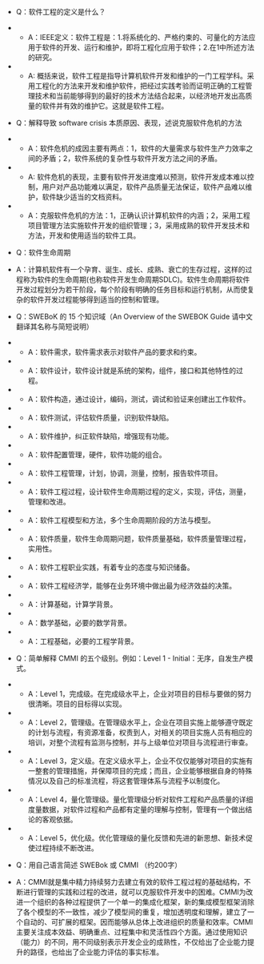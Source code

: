 - Q：软件工程的定义是什么？ 
- - A：IEEE定义：软件工程是：1.将系统化的、严格约束的、可量化的方法应用于软件的开发、运行和维护，即将工程化应用于软件；2.在1中所述方法的研究。
- - A: 概括来说，软件工程是指导计算机软件开发和维护的一门工程学科。采用工程化的方法来开发和维护软件，把经过实践考验而证明正确的工程管理技术和当前能够得到的最好的技术方法结合起来，以经济地开发出高质量的软件并有效的维护它。这就是软件工程。

- Q：解释导致 software crisis 本质原因、表现，述说克服软件危机的方法
- - A：软件危机的成因主要有两点：1，软件的大量需求与软件生产力效率之间的矛盾；2，软件系统的复杂性与软件开发方法之间的矛盾。
- - A: 软件危机的表现，主要有软件开发进度难以预测，软件开发成本难以控制，用户对产品功能难以满足，软件产品质量无法保证，软件产品难以维护，软件缺少适当的文档资料。
- - A：克服软件危机的方法：1，正确认识计算机软件的内涵；2，采用工程项目管理方法实施软件开发的组织管理；3，采用成熟的软件开发技术和方法，开发和使用适当的软件工具。

- Q：软件生命周期
- A：计算机软件有一个孕育、诞生、成长、成熟、衰亡的生存过程，这样的过程称为软件的生命周期(也称软件开发生命周期SDLC)。软件生命周期将软件开发过程划分为若干阶段，每个阶段有明确的任务目标和运行机制，从而使复杂的软件开发过程能够得到适当的控制和管理。 

- Q：SWEBoK 的 15 个知识域（An Overview of the SWEBOK Guide 请中文翻译其名称与简短说明）
- - A：软件需求，软件需求表示对软件产品的要求和约束。
- - A：软件设计，软件设计就是系统的架构，组件，接口和其他特性的过程。
- - A：软件构造，通过设计，编码，测试，调试和验证来创建出工作软件。
- - A：软件测试，评估软件质量，识别软件缺陷。
- - A：软件维护，纠正软件缺陷，增强现有功能。
- - A：软件配置管理，硬件，软件功能的组合。
- - A：软件工程管理，计划，协调，测量，控制，报告软件项目。
- - A：软件工程过程，设计软件生命周期过程的定义，实现，评估，测量，管理和改进。
- - A：软件工程模型和方法，多个生命周期阶段的方法与模型。
- - A：软件质量，软件生命周期问题，软件质量基础，软件质量管理过程，实用性。
- - A：软件工程职业实践，有着专业的态度与知识储备。
- - A：软件工程经济学，能够在业务环境中做出最为经济效益的决策。
- - A：计算基础，计算学背景。
- - A：数学基础，必要的数学背景。
- - A：工程基础，必要的工程学背景。

- Q：简单解释 CMMI 的五个级别。例如：Level 1 - Initial：无序，自发生产模式。
- - A：Level 1，完成级。在完成级水平上，企业对项目的目标与要做的努力很清晰。项目的目标得以实现。 
- - A：Level 2，管理级。在管理级水平上，企业在项目实施上能够遵守既定的计划与流程，有资源准备，权责到人，对相关的项目实施人员有相应的培训，对整个流程有监测与控制，并与上级单位对项目与流程进行审查。
- - A：Level 3，定义级。在定义级水平上，企业不仅仅能够对项目的实施有一整套的管理措施，并保障项目的完成；而且，企业能够根据自身的特殊情况以及自己的标准流程，将这套管理体系与流程予以制度化。
- - A：Level 4，量化管理级。量化管理级分析对软件工程和产品质量的详细度量数据，对软件过程和产品都有定量的理解与控制，管理有一个做出结论的客观依据。
- - A：Level 5，优化级。优化管理级的量化反馈和先进的新思想、新技术促使过程持续不断改进。

- Q：用自己语言简述 SWEBok 或 CMMI （约200字）
- A：CMMI就是集中精力持续努力去建立有效的软件工程过程的基础结构，不断进行管理的实践和过程的改进，就可以克服软件开发中的困难。CMMI为改进一个组织的各种过程提供了一个单一的集成化框架，新的集成模型框架消除了各个模型的不一致性，减少了模型间的重复，增加透明度和理解，建立了一个自动的、可扩展的框架。因而能够从总体上改进组织的质量和效率。CMMI主要关注成本效益、明确重点、过程集中和灵活性四个方面。通过使用知识（能力）的不同，用不同级别表示开发企业的成熟性，不仅给出了企业能力提升的路径，也给出了企业能力评估的事实标准。
